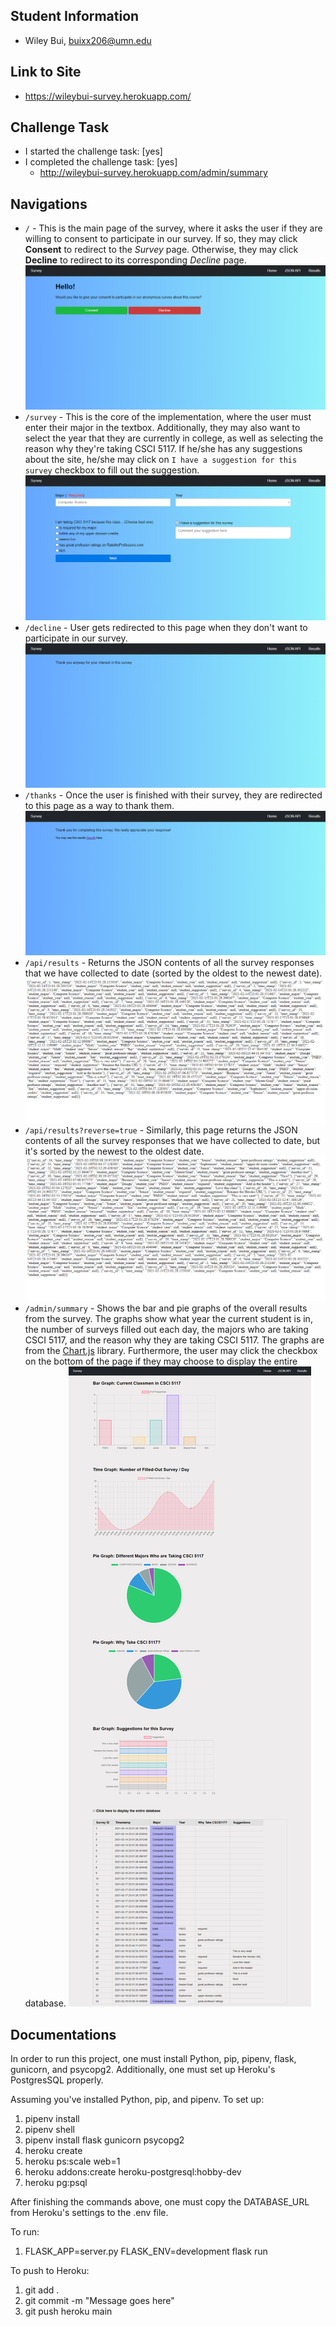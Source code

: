 ## Student Information
* Wiley Bui, buixx206@umn.edu

## Link to Site
* <https://wileybui-survey.herokuapp.com/>

## Challenge Task
* I started the challenge task: [yes]
* I completed the challenge task: [yes]
    * <http://wileybui-survey.herokuapp.com/admin/summary>

## Navigations
* `/` - This is the main page of the survey, where it asks the user if they are willing to consent to participate in our survey. If so, they may click **Consent** to redirect to the *Survey* page. Otherwise, they may click **Decline** to redirect to its corresponding *Decline* page.
        ![Main page](site_images/main.png?raw=true "Main page")
* `/survey` - This is the core of the implementation, where the user must enter their major in the textbox. Additionally, they may also want to select the year that they are currently in college, as well as selecting the reason why they're taking CSCI 5117. If he/she has any suggestions about the site, he/she may click on `I have a suggestion for this survey` checkbox to fill out the suggestion.
        ![Survey page](site_images/survey.png?raw=true "Survey page")
* `/decline` - User gets redirected to this page when they don't want to participate in our survey.
        ![Decline page](site_images/decline.png?raw=true "Decline page")
* `/thanks` - Once the user is finished with their survey, they are redirected to this page as a way to thank them.
        ![Thanks page](site_images/thanks.png?raw=true "Thanks page")
* `/api/results` - Returns the JSON contents of all the survey responses that we have collected to date (sorted by the oldest to the newest date).
        ![JSON API Results page](site_images/api_results.png?raw=true "JSON API Results page")
* `/api/results?reverse=true` - Similarly, this page returns the JSON contents of all the survey responses that we have collected to date, but it's sorted by the newest to the oldest date.
        ![JSON API Results (Reversed) page](site_images/api_results_reverse.png?raw=true "JSON API Results (Reversed) page")
* `/admin/summary` - Shows the bar and pie graphs of the overall results from the survey. The graphs show what year the current student is in, the number of surveys filled out each day, the majors who are taking CSCI 5117, and the reason why they are taking CSCI 5117. The graphs are from the [Chart.js](https://www.chartjs.org) library. Furthermore, the user may click the checkbox on the bottom of the page if they may choose to display the entire database.
        ![Admin summary page](site_images/summary.png?raw=true "Admin summary page")

## Documentations
In order to run this project, one must install Python, pip, pipenv, flask, gunicorn, and psycopg2. Additionally, one must set up Heroku's PostgresSQL properly.

Assuming you've installed Python, pip, and pipenv. To set up:
1. pipenv install
1. pipenv shell
1. pipenv install flask gunicorn psycopg2
1. heroku create
1. heroku ps:scale web=1
1. heroku addons:create heroku-postgresql:hobby-dev
1. heroku pg:psql

After finishing the commands above, one must copy the DATABASE_URL from Heroku's settings to the .env file.

To run:
1. FLASK_APP=server.py FLASK_ENV=development flask run

To push to Heroku:
1. git add .
1. git commit -m "Message goes here"
1. git push heroku main
